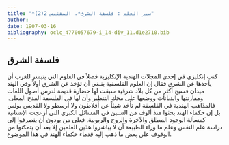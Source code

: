 ```yaml
---
title: "*سير العلم : فلسفة الشرق*. المقتبس 2(2)"
author: 
date: 1907-03-16
bibliography: oclc_4770057679-i_14-div_11.d1e2710.bib
---
```




##  فلسفة الشرق 


 كتب إنكليزي في  إحدى  المجلات الهندية الإنكليزية فصلاً  في العلوم التي يتيسر للغرب أن يأخذها عن الشرق فقال إن العلوم الفلسفية ينبغي أن تؤخذ عن الشرق أولاً وفي الهند ميدان فسيح أكثر   من كل بلاد شرقية سبقت لها حضارة قديمة لدرس أصول اللغات ومقارنتها والديانات ووضعها على محك التنظير وأن لها في الفلسفة القدح المعلى. فالمذاهب الهندية في الفلسفة لم تأخذ شيئاً عن أفلاطون ولا أرسطو ولا القديس بولس بل إن حكماء الهند بحثوا منذ ألوف من السنين في المسائل الكبرى التي أزعجت الإنسانية كمسألة الوجود   المطلق والآخرة والروح والربوبية. فعلى من يودون أن ينصرفوا إلى دراسة علم النفس وعلم ما وراء الطبيعة أن لا يباشروا هذين العلمين إلا بعد أن يتمكنوا من الوقوف على بعض ما ذهب إليه قدماء حكماء الهند في هذا الموضوع. 
